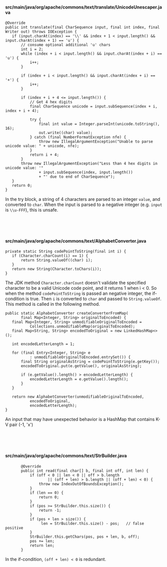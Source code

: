 #### src/main/java/org/apache/commons/text/translate/UnicodeUnescaper.java

```
@Override
public int translate(final CharSequence input, final int index, final Writer out) throws IOException {
   if (input.charAt(index) == '\\' && index + 1 < input.length() && input.charAt(index + 1) == 'u') {
       // consume optional additional 'u' chars
       int i = 2;
       while (index + i < input.length() && input.charAt(index + i) == 'u') {
           i++;
       }

       if (index + i < input.length() && input.charAt(index + i) == '+') {
           i++;
       }

       if (index + i + 4 <= input.length()) {
           // Get 4 hex digits
           final CharSequence unicode = input.subSequence(index + i, index + i + 4);

           try {
               final int value = Integer.parseInt(unicode.toString(), 16);
               out.write((char) value);   
           } catch (final NumberFormatException nfe) {
               throw new IllegalArgumentException("Unable to parse unicode value: " + unicode, nfe);
           }
           return i + 4;
       }
       throw new IllegalArgumentException("Less than 4 hex digits in unicode value: '"
               + input.subSequence(index, input.length())
               + "' due to end of CharSequence");
   }
   return 0;
}
```

In the try block, a string of 4 characters are parsed to an integer `value`, and converted to `char`. 
When the input is parsed to a negative integer (e.g. `input` is `\\u-FFF`), this is unsafe.


&nbsp;

&nbsp;

#### src/main/java/org/apache/commons/text/AlphabetConverter.java

```
private static String codePointToString(final int i) {
   if (Character.charCount(i) == 1) { 
       return String.valueOf((char) i);         
   }
   return new String(Character.toChars(i));
}
```

The JDK method `Character.charCount` doesn't validate the specified character to be a valid Unicode code point, and it returns 1 when i < 0. So when the method `codePointToString` is passed an negative integer, the if-condition is true. Then `i` is converted to `char` and passed to `String.valueOf`.
This method is called in the following method.
```
public static AlphabetConverter createConverterFromMap(
       final Map<Integer, String> originalToEncoded) {
   final Map<Integer, String> unmodifiableOriginalToEncoded =
           Collections.unmodifiableMap(originalToEncoded);
   final Map<String, String> encodedToOriginal = new LinkedHashMap<>();

   int encodedLetterLength = 1;

   for (final Entry<Integer, String> e
           : unmodifiableOriginalToEncoded.entrySet()) {
       final String originalAsString = codePointToString(e.getKey());    
       encodedToOriginal.put(e.getValue(), originalAsString);

       if (e.getValue().length() > encodedLetterLength) {
           encodedLetterLength = e.getValue().length();
       }
   }

   return new AlphabetConverter(unmodifiableOriginalToEncoded,
           encodedToOriginal,
           encodedLetterLength);
}

```
An input that may have unexpected behavior is a HashMap that contains K-V pair (-1, 'x')



&nbsp;

&nbsp;


#### src/main/java/org/apache/commons/text/StrBuilder.java
```
       @Override
       public int read(final char[] b, final int off, int len) {
           if (off < 0 || len < 0 || off > b.length
                   || (off + len) > b.length || (off + len) < 0) {
               throw new IndexOutOfBoundsException();
           }
           if (len == 0) {
               return 0;
           }
           if (pos >= StrBuilder.this.size()) {
               return -1;
           }
           if (pos + len > size()) {
                len = StrBuilder.this.size() - pos;   // false positive
           }
           StrBuilder.this.getChars(pos, pos + len, b, off);
           pos += len;
           return len;
       }
```
In the if-condition, `(off + len) < 0` is redundant. 